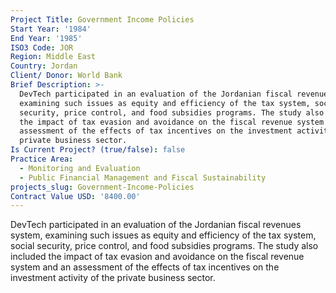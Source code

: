 ```yaml
---
Project Title: Government Income Policies
Start Year: '1984'
End Year: '1985'
ISO3 Code: JOR
Region: Middle East
Country: Jordan
Client/ Donor: World Bank
Brief Description: >-
  DevTech participated in an evaluation of the Jordanian fiscal revenues system,
  examining such issues as equity and efficiency of the tax system, social
  security, price control, and food subsidies programs. The study also included
  the impact of tax evasion and avoidance on the fiscal revenue system and an
  assessment of the effects of tax incentives on the investment activity of the
  private business sector.
Is Current Project? (true/false): false
Practice Area:
  - Monitoring and Evaluation
  - Public Financial Management and Fiscal Sustainability
projects_slug: Government-Income-Policies
Contract Value USD: '8400.00'
---
```

DevTech participated in an evaluation of the Jordanian fiscal revenues system, examining such issues as equity and efficiency of the tax system, social security, price control, and food subsidies programs. The study also included the impact of tax evasion and avoidance on the fiscal revenue system and an assessment of the effects of tax incentives on the investment activity of the private business sector.